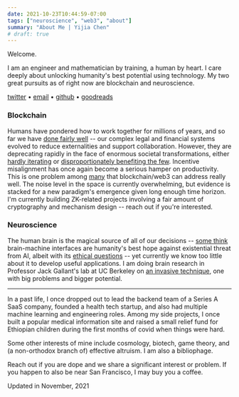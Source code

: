 ```yaml
---
date: 2021-10-23T10:44:59-07:00
tags: ["neuroscience", "web3", "about"]
summary: "About Me | Yijia Chen"
# draft: true
---
```


Welcome.

I am an engineer and mathematician by training, a human by heart. I care deeply about unlocking humanity's best potential using technology. My two great pursuits as of right now are blockchain and neuroscience.

[twitter](https://twitter.com/0x1plus) • [email](mailto:yijiachen@pm.me) • [github](https://github.com/Yijia-Chen) • [goodreads](https://www.goodreads.com/yijiachen)

### Blockchain

Humans have pondered how to work together for millions of years, and so far we have [done fairly well](https://www.nature.com/articles/s41586-020-3010-5) -- our complex legal and financial systems evolved to reduce externalities and support collaboration. However, they are deprecating rapidly in the face of enormous societal transformations, either [hardly iterating](https://www.kcrw.com/news/articles/what-is-real-id-and-why-are-dmv-lines-so-long) or [disproportionately benefiting the few](https://corpgov.law.harvard.edu/2020/10/13/why-and-how-capitalism-needs-to-be-reformed/). Incentive misalignment has once again become a serious hamper on productivity. This is one problem among [many](https://future.a16z.com/why-web3-matters/) that blockchain/web3 can address really well. The noise level in the space is currently overwhelming, but evidence is stacked for a new paradigm's emergence given long enough time horizon. I'm currently building ZK-related projects involving a fair amount of cryptography and mechanism design -- reach out if you're interested.

### Neuroscience

The human brain is the magical source of all of our decisions -- [some think](https://www.cnbc.com/2020/12/05/elon-musks-neuralink-bold-ideas-hurdles.html) brain-machine interfaces are humanity's best hope against existential threat from AI, albeit with its [ethical questions](https://www.nature.com/articles/551159a) -- yet currently we know too little about it to develop useful applications. I am doing brain research in Professor Jack Gallant's lab at UC Berkeley on [an invasive technique](https://en.wikipedia.org/wiki/Deep_brain_stimulation), one with big problems and bigger potential.

---

In a past life, I once dropped out to lead the backend team of a Series A SaaS company, founded a health tech startup, and also had multiple machine learning and engineering roles. Among my side projects, I once built a popular medical information site and raised a small relief fund for Ethiopian children during the first months of covid when things were hard.

Some other interests of mine include cosmology, biotech, game theory, and (a non-orthodox branch of) effective altruism. I am also a bibliophage.

Reach out if you are dope and we share a significant interest or problem. If you happen to also be near San Francisco, I may buy you a coffee.

Updated in November, 2021
